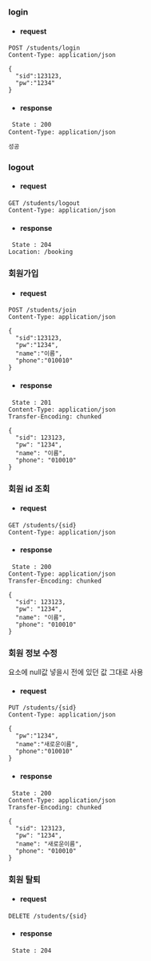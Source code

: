 ### login
- #### request
```http
POST /students/login 
Content-Type: application/json

{
  "sid":123123,
  "pw":"1234"
}
```
- #### response
```html
 State : 200 
Content-Type: application/json

성공
```

### logout

- #### request

```http
GET /students/logout 
Content-Type: application/json
```
- #### response
```http
 State : 204
Location: /booking
```

### 회원가입 
- #### request
```http
POST /students/join 
Content-Type: application/json

{
  "sid":123123,
  "pw":"1234",
  "name":"이름",
  "phone":"010010"
}
```
- #### response
```http
 State : 201 
Content-Type: application/json
Transfer-Encoding: chunked

{
  "sid": 123123,
  "pw": "1234",
  "name": "이름",
  "phone": "010010"
}
```

### 회원 id 조회
- #### request
```http
GET /students/{sid}
Content-Type: application/json
```
- #### response
```http
 State : 200 
Content-Type: application/json
Transfer-Encoding: chunked

{
  "sid": 123123,
  "pw": "1234",
  "name": "이름",
  "phone": "010010"
}
```

### 회원 정보 수정 

요소에 null값 넣을시 전에 있던 값 그대로 사용
- #### request
```http
PUT /students/{sid}
Content-Type: application/json

{
  "pw":"1234",
  "name":"새로운이름",
  "phone":"010010"
}
```
- #### response
```http
 State : 200 
Content-Type: application/json
Transfer-Encoding: chunked

{
  "sid": 123123,
  "pw": "1234",
  "name": "새로운이름",
  "phone": "010010"
}
```

### 회원 탈퇴
- #### request
```http
DELETE /students/{sid}
```
- #### response
```http
 State : 204
```

